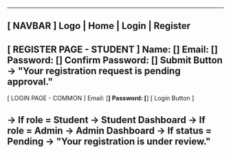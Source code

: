 ----------------------------------------------------
[ NAVBAR ]
Logo | Home | Login | Register
----------------------------------------------------

[ REGISTER PAGE - STUDENT ]
Name: [__________]
Email: [__________]
Password: [__________]
Confirm Password: [__________]
Submit Button → "Your registration request is pending approval."
----------------------------------------------------

[ LOGIN PAGE - COMMON ]
Email: [__________]
Password: [__________]
[ Login Button ]

→ If role = Student → Student Dashboard
→ If role = Admin → Admin Dashboard
→ If status = Pending → "Your registration is under review."
----------------------------------------------------

